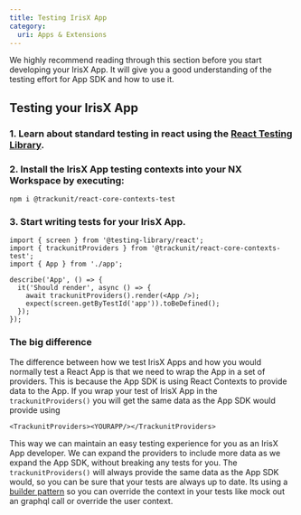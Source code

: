 ```yaml
---
title: Testing IrisX App
category:
  uri: Apps & Extensions
---
```



We highly recommend reading through this section before you start developing your IrisX App. It will give you a good understanding of the testing effort for App SDK and how to use it.

## Testing your IrisX App

### 1. Learn about standard testing in react using the [React Testing Library](https://testing-library.com/docs/react-testing-library/intro/).


### 2. Install the IrisX App testing contexts into your NX Workspace by executing:

```
npm i @trackunit/react-core-contexts-test
```


### 3. Start writing tests for your IrisX App. 

```
import { screen } from '@testing-library/react';
import { trackunitProviders } from '@trackunit/react-core-contexts-test';
import { App } from './app';

describe('App', () => {
  it('Should render', async () => {
    await trackunitProviders().render(<App />);
    expect(screen.getByTestId('app')).toBeDefined();
  });
});

```

### The big difference
The difference between how we test IrisX Apps and how you would normally test a React App is that we need to wrap the App in a set of providers. This is because the App SDK is using React Contexts to provide data to the App. If you wrap your test of IrisX App in the `trackunitProviders()` you will get the same data as the App SDK would provide using 
```
<TrackunitProviders><YOURAPP/></TrackunitProviders>
```

This way we can maintain an easy testing experience for you as an IrisX App developer. We can expand the providers to include more data as we expand the App SDK, without breaking any tests for you. The `trackunitProviders()` will always provide the same data as the App SDK would, so you can be sure that your tests are always up to date. Its using a [builder pattern](https://en.wikipedia.org/wiki/Builder_pattern#:~:text=The%20builder%20pattern%20is%20a,Gang%20of%20Four%20design%20patterns.) so you can override the context in your tests like mock out an graphql call or override the user context.
